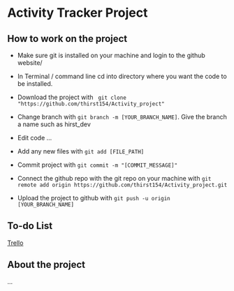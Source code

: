 # Activity Tracker Project

## How to work on the project

- Make sure git is installed on your machine and login to the github website/
- In Terminal / command line  cd into directory where you want the code to be installed.

- Download the project with ` git clone "https://github.com/thirst154/Activity_project"`

- Change branch with `git branch -m [YOUR_BRANCH_NAME]`. Give the branch a name such as hirst_dev

- Edit code ...

- Add any new files with `git add [FILE_PATH]`

- Commit project with `git commit -m "[COMMIT_MESSAGE]"`

- Connect the github repo with the git repo on your machine with ` git remote add origin https://github.com/thirst154/Activity_project.git `

- Upload the project to github with `git push -u origin [YOUR_BRANCH_NAME]`

## To-do List
[Trello](https://trello.com/b/34BhkgRc/activity-tracker)

## About the project
...